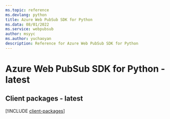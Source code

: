 ```yaml
---
ms.topic: reference
ms.devlang: python
title: Azure Web PubSub SDK for Python
ms.data: 08/01/2022
ms.service: webpubsub
author: msyyc
ms.author: yuchaoyan
description: Reference for Azure Web PubSub SDK for Python
---
```

# Azure Web PubSub SDK for Python - latest

## Client packages - latest
[!INCLUDE [client-packages](web-pubsub-client-index.md)]